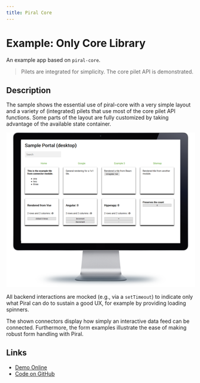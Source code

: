 ```yaml
---
title: Piral Core
---
```


# Example: Only Core Library

An example app based on `piral-core`.

> Pilets are integrated for simplicity. The core pilet API is demonstrated.

## Description

The sample shows the essential use of piral-core with a very simple layout and a variety of (integrated) pilets that use most of the core pilet API functions. Some parts of the layout are fully customized by taking advantage of the available state container.

![Piral Core Demo](../diagrams/demo-core.png)

All backend interactions are mocked (e.g., via a `setTimeout`) to indicate only what Piral can do to sustain a good UX, for example by providing loading spinners.

The shown connectors display how simply an interactive data feed can be connected. Furthermore, the form examples illustrate the ease of making robust form handling with Piral.

## Links

- [Demo Online](https://demo-core.piral.io)
- [Code on GitHub](https://github.com/smapiot/piral/tree/main/src/samples/sample-piral-core)
